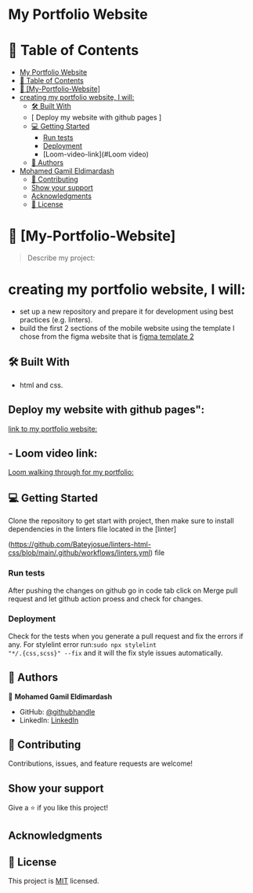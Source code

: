 # My Portfolio Website

<!-- TABLE OF CONTENTS -->

# 📗 Table of Contents

-   [My Portfolio Website](#my-portfolio-website)
-   [📗 Table of Contents](#-table-of-contents)
-   [📖 \[My-Portfolio-Website\] ](#-my-portfolio-website-)
-   [creating my portfolio website, I will:](#creating-my-portfolio-website-i-will)
    -   [🛠 Built With ](#-built-with-)
    -   [ Deploy my website with github pages ]
    -   [💻 Getting Started ](#-getting-started-)
        -   [Run tests](#run-tests)
        -   [Deployment](#deployment)
        -   [Loom-video-link](#Loom video)
    -   [👥 Authors ](#-authors-)
-   [Mohamed Gamil Eldimardash](#mohamed-gamil-eldimardash)
    -   [🤝 Contributing](#-contributing)
    -   [Show your support](#show-your-support)
    -   [Acknowledgments](#acknowledgments)
    -   [📝 License](#-license)

# 📖 [My-Portfolio-Website] <a name="about-project"></a>

> Describe my project:

# creating my portfolio website, I will:

-   set up a new repository and prepare it for development using best practices (e.g. linters).
-   build the first 2 sections of the mobile website using the template I chose from the figma website that is
    [figma template 2](https://www.figma.com/file/l7SqJ3ZfkAKih9sFxvWSR4/Microverse-Student-Project-1?node-id=34%3A1278&t=SkUszrDIRPwqLW5s-0)

## 🛠 Built With <a name="built-with"></a>

-   html and css.

## Deploy my website with github pages":

[link to my portfolio website: ](https://mmggyy66.github.io/my-portfolio-website/)

## - Loom video link: 
[Loom walking through for my portfolio: ](https://www.loom.com/share/f877b654f7a641c3a10f343d8a116ddd)

## 💻 Getting Started <a name="getting-started"></a>

Clone the repository to get start with project, then make sure to install dependencies in the linters file located in the [linter]

(https://github.com/Bateyjosue/linters-html-css/blob/main/.github/workflows/linters.yml) file

### Run tests

After pushing the changes on github go in code tab click on Merge pull request and let github action proess and check for changes.

### Deployment

Check for the tests when you generate a pull request and fix the errors if any.
For stylelint error run:<code>sudo npx stylelint "\*_/_.{css,scss}" --fix</code> and it will the fix style issues automatically.

<!-- AUTHORS -->

## 👥 Authors <a name="authors"></a>


👤 **Mohamed Gamil Eldimardash**

-   GitHub: [@githubhandle](https://github.com/MMGGYY66)
-   LinkedIn: [LinkedIn](https://www.linkedin.com/in/mohamed-eldimardash-0023a3b5/)

## 🤝 Contributing

Contributions, issues, and feature requests are welcome!

## Show your support

Give a ⭐️ if you like this project!

## Acknowledgments

## 📝 License

This project is [MIT](https://github.com/microverseinc/readme-template/blob/master/MIT.md) licensed.
